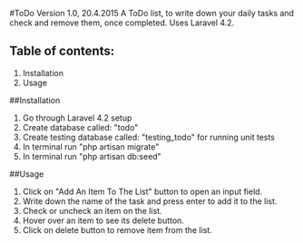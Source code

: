 #ToDo Version 1.0, 20.4.2015
A ToDo list, to write down your daily tasks and check and remove them, once completed. Uses Laravel 4.2.

## Table of contents:
1. Installation
2. Usage

##Installation
1. Go through Laravel 4.2 setup
2. Create database called: "todo"
3. Create testing database called: "testing_todo" for running unit tests
4. In terminal run "php artisan migrate"
5. In terminal run "php artisan db:seed"

##Usage
1. Click on "Add An Item To The List" button to open an input field.
2. Write down the name of the task and press enter to add it to the list.
3. Check or uncheck an item on the list.
4. Hover over an item to see its delete button.
5. Click on delete button to remove item from the list.
